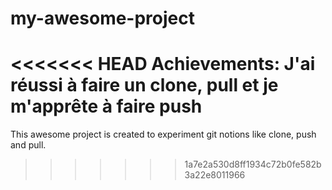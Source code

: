 # my-awesome-project
<<<<<<< HEAD
Achievements: 
J'ai réussi à faire un clone, pull et je m'apprête à faire push
=======
This awesome project is created to experiment git  notions like clone, push and pull.
>>>>>>> 1a7e2a530d8ff1934c72b0fe582b3a22e8011966
